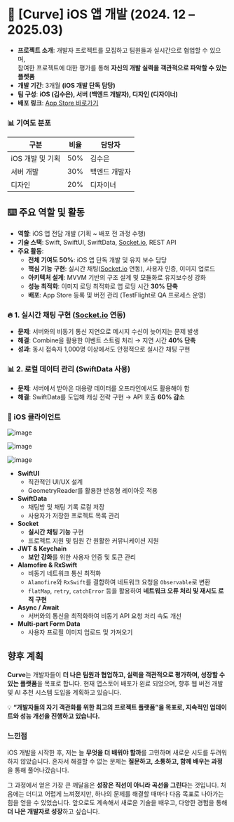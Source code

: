 # 📱 [Curve] iOS 앱 개발 (2024. 12 – 2025.03)

- **프로젝트 소개**: 개발자 프로젝트를 모집하고 팀원들과 실시간으로 협업할 수 있으며,   
참여한 프로젝트에 대한 평가를 통해 **자신의 개발 실력을 객관적으로 파악할 수 있는 플렛폼**
- **개발 기간**: 3개월 **(iOS 개발 단독 담당)**
- **팀 구성**: **iOS (김수은), 서버 (백엔드 개발자), 디자인 (디자이너)**
- **배포 링크**: [App Store 바로가기](https://apps.apple.com/kr/app/curve/id6740055690)



### 📊 기여도 분포
| **구분**          | **비율**  | **담당자**    |
|-------------------|----------|--------------|
| iOS 개발 및 기획     | 50%      | 김수은  |
| 서버 개발        | 30%      | 백엔드 개발자   |
| 디자인 | 20%      | 디자이너 |




## ⌨️ 주요 역할 및 활동
- **역할**: iOS 앱 전담 개발 (기획 ~ 배포 전 과정 수행)
- **기술 스택**: Swift, SwiftUI, SwiftData, [Socket.io](http://socket.io/), REST API
- **주요 활동**:
    - **전체 기여도 50%**: iOS 앱 단독 개발 및 유지 보수 담당
    - **핵심 기능 구현**: 실시간 채팅([Socket.io](http://socket.io/) 연동), 사용자 인증, 이미지 업로드
    - **아키텍처 설계**: MVVM 기반의 구조 설계 및 모듈화로 유지보수성 강화
    - **성능 최적화**: 이미지 로딩 최적화로 앱 로딩 시간 **30% 단축**
    - **배포**: App Store 등록 및 버전 관리 (TestFlight로 QA 프로세스 운영)

### 🔥 **1. 실시간 채팅 구현 ([Socket.io](http://socket.io/) 연동)**

- **문제**: 서버와의 비동기 통신 지연으로 메시지 수신이 늦어지는 문제 발생
- **해결**: Combine을 활용한 이벤트 스트림 처리 → 지연 시간 **40% 단축**
- **성과**: 동시 접속자 1,000명 이상에서도 안정적으로 실시간 채팅 구현


### 📊 **2. 로컬 데이터 관리 (SwiftData 사용)**

- **문제**: 서버에서 받아온 대용량 데이터를 오프라인에서도 활용해야 함
- **해결**: SwiftData를 도입해 캐싱 전략 구현 → API 호출 **60% 감소**


### **📱 iOS 클라이언트**

![image](https://github.com/user-attachments/assets/4688ead8-f66e-4e7c-97b7-69cfdd9b627e)

![image](https://github.com/user-attachments/assets/715c49f8-e1b2-4066-824f-54768c0d4db8)

![image](https://github.com/user-attachments/assets/6764d293-5bfa-49f9-b5cf-59edc41348a2)



- **SwiftUI**
    - 직관적인 UI/UX 설계
    - GeometryReader를 활용한 반응형 레이아웃 적용
- **SwiftData**
    - 채팅방 및 채팅 기록 로컬 저장
    - 사용자가 저장한 프로젝트 목록 관리
- **Socket**
    - **실시간 채팅 기능** 구현
    - 프로젝트 지원 및 팀원 간 원활한 커뮤니케이션 지원
- **JWT & Keychain**
    - **보안 강화**를 위한 사용자 인증 및 토큰 관리
- **Alamofire & RxSwift**
    - 비동기 네트워크 통신 최적화
    - `Alamofire`와 `RxSwift`를 결합하여 네트워크 요청을 `Observable`로 변환
    - `flatMap`, `retry`, `catchError` 등을 활용하여 **네트워크 오류 처리 및 재시도 로직 구현**
- **Async / Await**
    - 서버와의 통신을 최적화하여 비동기 API 요청 처리 속도 개선
- **Multi-part Form Data**
    - 사용자 프로필 이미지 업로드 및 가져오기

## **향후 계획**

**Curve**는 개발자들이 **더 나은 팀원과 협업하고, 실력을 객관적으로 평가하며, 성장할 수 있는 플랫폼**을 목표로 합니다. 
현재 앱스토어 배포가 왼료 되었으며, 향후 웹 버전 개발 및 AI 추천 시스템 도입을 계획하고 있습니다.

💡 **“개발자들의 자기 객관화를 위한 최고의 프로젝트 플랫폼”을 목표로, 지속적인 업데이트와 성능 개선을 진행하고 있습니다.**

### 느낀점

iOS 개발을 시작한 후, 저는 늘 **무엇을 더 배워야 할까**를 고민하며 새로운 시도를 두려워하지 않았습니다. 혼자서 해결할 수 없는 문제는 **질문하고, 소통하고, 함께 배우는 과정**을 통해 풀어나갔습니다.

그 과정에서 얻은 가장 큰 깨달음은 **성장은 직선이 아니라 곡선을 그린다**는 것입니다. 처음에는 더디고 어렵게 느껴졌지만, 하나의 문제를 해결할 때마다 다음 목표로 나아가는 힘을 얻을 수 있었습니다. 앞으로도 계속해서 새로운 기술을 배우고, 다양한 경험을 통해 **더 나은 개발자로 성장**하고 싶습니다.
